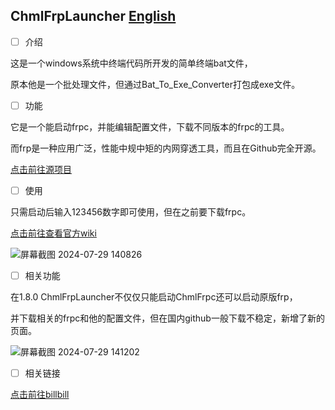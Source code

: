 ## ChmlFrpLauncher                <a href="https://github.com/Qianyiaz/ChmlFrpLauncher/blob/main/en_README.md">English</a>

- [ ] 介绍

这是一个windows系统中终端代码所开发的简单终端bat文件，

原本他是一个批处理文件，但通过Bat_To_Exe_Converter打包成exe文件。


- [ ] 功能
      
它是一个能启动frpc，并能编辑配置文件，下载不同版本的frpc的工具。

而frp是一种应用广泛，性能中规中矩的内网穿透工具，而且在Github完全开源。

<a href="https://github.com/fatedier/frp">点击前往源项目</a>


- [ ] 使用
      
只需启动后输入123456数字即可使用，但在之前要下载frpc。

<a href="https://github.com/Qianyiaz/ChmlFrpLauncher/wiki">点击前往查看官方wiki</a>

![屏幕截图 2024-07-29 140826](https://github.com/user-attachments/assets/2f10ea0d-aa34-4be8-9f47-f72229e52e97)



- [ ] 相关功能
      
在1.8.0 ChmlFrpLauncher不仅仅只能启动ChmlFrpc还可以启动原版frp，

并下载相关的frpc和他的配置文件，但在国内github一般下载不稳定，新增了新的页面。

![屏幕截图 2024-07-29 141202](https://github.com/user-attachments/assets/660c6c0b-21fa-4582-87ce-2b83c75b894d)


- [ ] 相关链接
      
<a href="https://space.bilibili.com/1582404131">点击前往billbill</a>

 